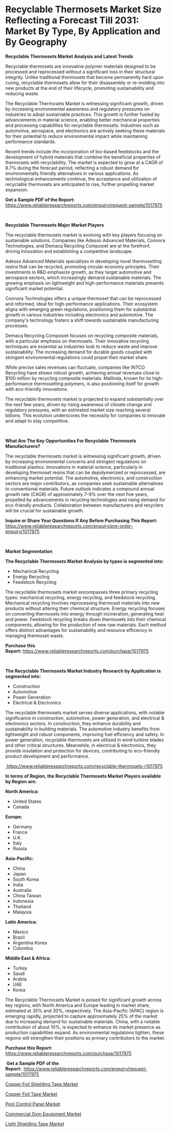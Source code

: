 <p><h1>Recyclable Thermosets Market Size Reflecting a Forecast Till 2031: Market By Type, By Application and By Geography</h1></p><p><strong>Recyclable Thermosets Market Analysis and Latest Trends</strong></p>
<p><p>Recyclable thermosets are innovative polymer materials designed to be processed and reprocessed without a significant loss in their structural integrity. Unlike traditional thermosets that become permanently hard upon curing, recyclable thermosets allow for their disassembly or re-molding into new products at the end of their lifecycle, promoting sustainability and reducing waste. </p><p>The Recyclable Thermosets Market is witnessing significant growth, driven by increasing environmental awareness and regulatory pressures on industries to adopt sustainable practices. This growth is further fueled by advancements in material science, enabling better mechanical properties and processing capabilities for recyclable thermosets. Industries such as automotive, aerospace, and electronics are actively seeking these materials for their potential to reduce environmental impact while maintaining performance standards. </p><p>Recent trends include the incorporation of bio-based feedstocks and the development of hybrid materials that combine the beneficial properties of thermosets with recyclability. The market is expected to grow at a CAGR of 8.7% during the forecast period, reflecting a robust demand for environmentally friendly alternatives in various applications. As technological enhancements continue, the acceptance and utilization of recyclable thermosets are anticipated to rise, further propelling market expansion.</p></p>
<p><strong>Get a Sample PDF of the Report:&nbsp;</strong> <a href="https://www.reliableresearchreports.com/enquiry/request-sample/1017975">https://www.reliableresearchreports.com/enquiry/request-sample/1017975</a></p>
<p>&nbsp;</p>
<p><strong>Recyclable Thermosets Major Market Players</strong></p>
<p><p>The recyclable thermosets market is evolving with key players focusing on sustainable solutions. Companies like Adesso Advanced Materials, Connora Technologies, and Demacq Recycling Composiet are at the forefront, driving innovation and establishing a competitive landscape.</p><p>Adesso Advanced Materials specializes in developing novel thermosetting resins that can be recycled, promoting circular economy principles. Their investments in R&D emphasize growth, as they target automotive and aerospace sectors, which increasingly demand sustainable materials. The growing emphasis on lightweight and high-performance materials presents significant market potential.</p><p>Connora Technologies offers a unique thermoset that can be reprocessed and reformed, ideal for high-performance applications. Their ecosystem aligns with emerging green regulations, positioning them for substantial growth in various industries including electronics and automotive. The company's technology fosters a shift towards sustainable manufacturing processes.</p><p>Demacq Recycling Composiet focuses on recycling composite materials, with a particular emphasis on thermosets. Their innovative recycling techniques are essential as industries look to reduce waste and improve sustainability. The increasing demand for durable goods coupled with stringent environmental regulations could propel their market share.</p><p>While precise sales revenues can fluctuate, companies like INTCO Recycling have shown robust growth, achieving annual revenues close to $100 million by recycling composite materials. Mallinda, known for its high-performance thermosetting polymers, is also positioning itself for growth with eco-friendly innovations. </p><p>The recyclable thermosets market is projected to expand substantially over the next few years, driven by rising awareness of climate change and regulatory pressures, with an estimated market size reaching several billions. This evolution underscores the necessity for companies to innovate and adapt to stay competitive.</p></p>
<p>&nbsp;</p>
<p><strong>What Are The Key Opportunities For Recyclable Thermosets Manufacturers?</strong></p>
<p><p>The recyclable thermosets market is witnessing significant growth, driven by increasing environmental concerns and stringent regulations on traditional plastics. Innovations in material science, particularly in developing thermoset resins that can be depolymerized or reprocessed, are enhancing market potential. The automotive, electronics, and construction sectors are major contributors, as companies seek sustainable alternatives to conventional materials. Future outlook indicates a compound annual growth rate (CAGR) of approximately 7-9% over the next five years, propelled by advancements in recycling technologies and rising demand for eco-friendly products. Collaboration between manufacturers and recyclers will be crucial for sustainable growth.</p></p>
<p><strong>Inquire or Share Your Questions If Any Before Purchasing This Report:</strong> <a href="https://www.reliableresearchreports.com/enquiry/pre-order-enquiry/1017975">https://www.reliableresearchreports.com/enquiry/pre-order-enquiry/1017975</a></p>
<p>&nbsp;</p>
<p><strong>Market Segmentation</strong></p>
<p><strong>The Recyclable Thermosets Market Analysis by types is segmented into:</strong></p>
<p><ul><li>Mechanical Recycling</li><li>Energy Recycling</li><li>Feedstock Recycling</li></ul></p>
<p><p>The recyclable thermosets market encompasses three primary recycling types: mechanical recycling, energy recycling, and feedstock recycling. Mechanical recycling involves reprocessing thermoset materials into new products without altering their chemical structure. Energy recycling focuses on converting thermosets into energy through incineration, generating heat and power. Feedstock recycling breaks down thermosets into their chemical components, allowing for the production of new raw materials. Each method offers distinct advantages for sustainability and resource efficiency in managing thermoset waste.</p></p>
<p><strong>Purchase this Report:&nbsp;</strong><a href="https://www.reliableresearchreports.com/purchase/1017975">https://www.reliableresearchreports.com/purchase/1017975</a></p>
<p>&nbsp;</p>
<p><strong>The Recyclable Thermosets Market Industry Research by Application is segmented into:</strong></p>
<p><ul><li>Construction</li><li>Automotive</li><li>Power Generation</li><li>Electrical & Electronics</li></ul></p>
<p><p>The recyclable thermosets market serves diverse applications, with notable significance in construction, automotive, power generation, and electrical & electronics sectors. In construction, they enhance durability and sustainability in building materials. The automotive industry benefits from lightweight and robust components, improving fuel efficiency and safety. In power generation, recyclable thermosets are utilized in wind turbine blades and other critical structures. Meanwhile, in electrical & electronics, they provide insulation and protection for devices, contributing to eco-friendly product development and performance.</p></p>
<p><a href="https://www.reliableresearchreports.com/recyclable-thermosets-r1017975">&nbsp;https://www.reliableresearchreports.com/recyclable-thermosets-r1017975</a></p>
<p><strong>In terms of Region, the Recyclable Thermosets Market Players available by Region are:</strong></p>
<p>
    <p> <strong> North America: </strong>
        <ul>
            <li>United States</li>
            <li>Canada</li>
        </ul>
        </p> 
    <p> <strong> Europe: </strong>
        <ul>
            <li>Germany</li>
            <li>France</li>
            <li>U.K.</li>
            <li>Italy</li>
            <li>Russia</li>
        </ul>
        </p> 
    <p> <strong> Asia-Pacific: </strong>
        <ul>
            <li>China</li>
            <li>Japan</li>
            <li>South Korea</li>
            <li>India</li>
            <li>Australia</li>
            <li>China Taiwan</li>
            <li>Indonesia</li>
            <li>Thailand</li>
            <li>Malaysia</li>
        </ul>
        </p> 
    <p> <strong> Latin America: </strong>
        <ul>
            <li>Mexico</li>
            <li>Brazil</li>
            <li>Argentina Korea</li>
            <li>Colombia</li>
        </ul>
        </p> 
    <p> <strong> Middle East & Africa: </strong>
        <ul>
            <li>Turkey</li>
            <li>Saudi</li>
            <li>Arabia</li>
            <li>UAE</li>
            <li>Korea</li>
        </ul>
    </p>
    </p>
<p><p>The Recyclable Thermosets Market is poised for significant growth across key regions, with North America and Europe leading in market share, estimated at 35% and 30%, respectively. The Asia-Pacific (APAC) region is emerging rapidly, projected to capture approximately 25% of the market due to increasing demand for sustainable materials. China, with a notable contribution of about 10%, is expected to enhance its market presence as production capabilities expand. As environmental regulations tighten, these regions will strengthen their positions as primary contributors to the market.</p></p>
<p><strong>Purchase this Report: </strong><a href="https://www.reliableresearchreports.com/purchase/1017975">https://www.reliableresearchreports.com/purchase/1017975</a></p>
<p>&nbsp;<strong>Get a Sample PDF of the Report:&nbsp;&nbsp;</strong><a href="https://www.reliableresearchreports.com/enquiry/request-sample/1017975">https://www.reliableresearchreports.com/enquiry/request-sample/1017975</a></p>
<p><strong></strong></p>
<p><p><a href="https://issuu.com/reportprime-2/docs/copper-foil-shielding-tape-market-s_68e5a6c3e9ad31">Copper Foil Shielding Tape Market</a></p><p><a href="https://medium.com/@bernadette.hunter4468/this-report-on-copper-foil-tape-market-is-a-comprehensive-analysis-of-market-shares-strategies-d400adecaaba?postPublishedType=initial">Copper Foil Tape Market</a></p><p><a href="https://www.linkedin.com/pulse/pool-control-panel-market-size-growing-cagr-79-report-bprfe?trackingId=yasitR56Ry%2Bi9rU3lK85Hw%3D%3D">Pool Control Panel Market</a></p><p><a href="https://medium.com/@philipwolf32/the-global-commercial-gym-equipment-market-is-at-the-forefront-of-innovation-driving-rapid-eff5c2b3efa2">Commercial Gym Equipment Market</a></p><p><a href="https://issuu.com/reportprime-2/docs/light-shielding-tape-market-size-20_19c6f8627a42dd">Light Shielding Tape Market</a></p></p>